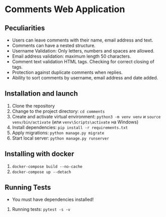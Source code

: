 # Comments Web Application
## Peculiarities
- Users can leave comments with their name, email address and text.
- Comments can have a nested structure.
- Username Validation: Only letters, numbers and spaces are allowed.
- Email address validation: maximum length 50 characters.
- Comment text validation HTML tags. Checking for correct closing of tags.
- Protection against duplicate comments when replies.
- Ability to sort comments by username, email address and date added.


## Installation and launch
1. Clone the repository
2. Change to the project directory: ```cd comments```
3. Create and activate virtual environment: ```python3 -m venv venv``` и ```source venv/bin/activate``` (или ```venv\Scripts\activate``` на Windows)
4. Install dependencies: ```pip install -r requirements.txt```
5. Apply migrations: ```python manage.py migrate```
6. Start local server: ```python manage.py runserver```

## Installing with docker
1. ```docker-compose build --no-cache```
2. ```docker-compose up --detach```


## Running Tests
- You must have dependencies installed!
1. Running tests: ```pytest -s -v```
